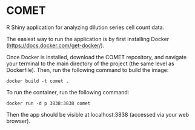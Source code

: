 # COMET
R Shiny application for analyzing dilution series cell count data.

The easiest way to run the application is by first installing Docker (https://docs.docker.com/get-docker/).

Once Docker is installed, download the COMET repository, and navigate your terminal to the main directory of the project (the same level as Dockerfile). Then, run the following command to build the image:
```
docker build -t comet .
```
To run the container, run the following command:
```
docker run -d p 3838:3838 comet
```
Then the app should be visible at localhost:3838 (accessed via your web browser).
